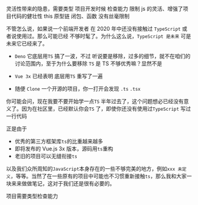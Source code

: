 灵活性带来的隐患，需要类型 项目开发时候 检查能力
限制 js 的灵活、增强了项目代码的健壮性
this 原型链 闭包、函数 没有丝毫限制

不管怎么说，如果说一个前端开发者 在 2020 年中还没有接触过 `TypeScript` 或者说使用过。那么可能已经 不够时髦了。为什么这么说，`TypeScript 是未来` 可是未来它已经来了。

- `Deno` 它底层用`TS` 搞了一波，不过 听说要是移除，过多的细节，就不在咱们的讨论范围内，至于为什么要移除 `TS` 是 TS 不够优秀嘛？显然不是

- `Vue 3x` 已经表明 底层用`TS` 重写了一遍

- 随便 `Clone` 一个开源的项目，你一打开会发现 `.ts` `.tsx`

你可能会问，现在我要不要开始学一点`TS` 半年过去了，这个问题想必已经没有意义了。因为在社区里，已经默认你会`TS` 了，即使你还没有使用过`TypeScript` 写过一行代码

正是由于

- 优秀的第三方框架库`ts`的比重越来越多
- 即将发布的 Vue.js 3x 版本，源码用`ts`重构
- 老旧的项目可以无缝衔接`ts`

以及我们众所周知的`JavaScript`本身存在的一些不够完美的地方，例如`xxx 未定义`，等等。当然了在一些原有的项目中可能也不习惯重新接触`ts`，那么我和大家一块来来做做笔记，这对于我们还是很有必要的。

项目需要类型检查能力

